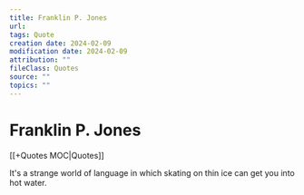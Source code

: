 ```yaml
---
title: Franklin P. Jones
url: 
tags: Quote
creation date: 2024-02-09
modification date: 2024-02-09
attribution: ""
fileClass: Quotes
source: ""
topics: ""
---
```


# Franklin P. Jones

[[+Quotes MOC|Quotes]]

It's a strange world of language in which skating on thin ice can get you into hot water.
